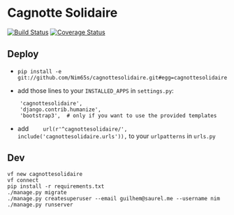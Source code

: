 # Cagnotte Solidaire
[![Build Status](https://travis-ci.org/nim65s/cagnottesolidaire.svg?branch=master)](https://travis-ci.org/nim65s/cagnottesolidaire)
[![Coverage Status](https://coveralls.io/repos/github/nim65s/cagnottesolidaire/badge.svg?branch=master)](https://coveralls.io/github/nim65s/cagnottesolidaire?branch=master)

## Deploy

- `pip install -e git://github.com/Nim65s/cagnottesolidaire.git#egg=cagnottesolidaire `

- add those lines to your `INSTALLED_APPS` in `settings.py`:

```
    'cagnottesolidaire',
    'django.contrib.humanize',
    'bootstrap3',  # only if you want to use the provided templates
```
- add `    url(r'^cagnottesolidaire/', include('cagnottesolidaire.urls')),` to your `urlpatterns` in `urls.py`


## Dev
```
vf new cagnottesolidaire
vf connect
pip install -r requirements.txt
./manage.py migrate
./manage.py createsuperuser --email guilhem@saurel.me --username nim
./manage.py runserver
```
